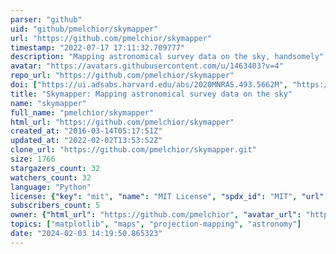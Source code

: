 ```yaml
---
parser: "github"
uid: "github/pmelchior/skymapper"
url: "https://github.com/pmelchior/skymapper"
timestamp: "2022-07-17 17:11:32.709777"
description: "Mapping astronomical survey data on the sky, handsomely"
avatar: "https://avatars.githubusercontent.com/u/1463403?v=4"
repo_url: "https://github.com/pmelchior/skymapper"
doi: ["https://ui.adsabs.harvard.edu/abs/2020MNRAS.493.5662M", "https://ui.adsabs.harvard.edu/abs/2021ascl.soft07007M/abstract"]
title: "Skymapper: Mapping astronomical survey data on the sky"
name: "skymapper"
full_name: "pmelchior/skymapper"
html_url: "https://github.com/pmelchior/skymapper"
created_at: "2016-03-14T05:17:51Z"
updated_at: "2022-02-02T13:53:52Z"
clone_url: "https://github.com/pmelchior/skymapper.git"
size: 1766
stargazers_count: 32
watchers_count: 32
language: "Python"
license: {"key": "mit", "name": "MIT License", "spdx_id": "MIT", "url": "https://api.github.com/licenses/mit", "node_id": "MDc6TGljZW5zZTEz"}
subscribers_count: 5
owner: {"html_url": "https://github.com/pmelchior", "avatar_url": "https://avatars.githubusercontent.com/u/1463403?v=4", "login": "pmelchior", "type": "User"}
topics: ["matplotlib", "maps", "projection-mapping", "astronomy"]
date: "2024-02-03 14:19:50.865323"
---
```

